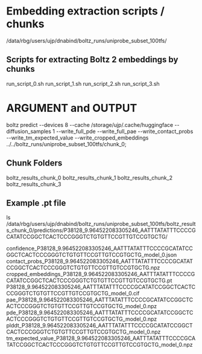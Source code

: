# Embedding extraction scripts / chunks
/data/rbg/users/ujp/dnabind/boltz_runs/uniprobe_subset_100tfs/

## Scripts for extracting Boltz 2 embeddings by chunks
run_script_0.sh  run_script_1.sh run_script_2.sh  run_script_3.sh

# ARGUMENT and OUTPUT
boltz predict --devices 8 --cache /storage/ujp/.cache/huggingface --diffusion_samples 1 --write_full_pde --write_full_pae --write_contact_probs --write_tm_expected_value --write_cropped_embeddings ../../boltz_runs/uniprobe_subset_100tfs/chunk_0;

## Chunk Folders
boltz_results_chunk_0  boltz_results_chunk_1  boltz_results_chunk_2  boltz_results_chunk_3
## Example .pt file
ls /data/rbg/users/ujp/dnabind/boltz_runs/uniprobe_subset_100tfs/boltz_results_chunk_0/predictions/P38128_9.964522083305246_AATTTATATTTCCCCGCATATCCGGCTCACTCCCGGGTCTGTGTTCCGTTGTCCGTGCTG/

confidence_P38128_9.964522083305246_AATTTATATTTCCCCGCATATCCGGCTCACTCCCGGGTCTGTGTTCCGTTGTCCGTGCTG_model_0.json
contact_probs_P38128_9.964522083305246_AATTTATATTTCCCCGCATATCCGGCTCACTCCCGGGTCTGTGTTCCGTTGTCCGTGCTG.npz
cropped_embeddings_P38128_9.964522083305246_AATTTATATTTCCCCGCATATCCGGCTCACTCCCGGGTCTGTGTTCCGTTGTCCGTGCTG.pt
P38128_9.964522083305246_AATTTATATTTCCCCGCATATCCGGCTCACTCCCGGGTCTGTGTTCCGTTGTCCGTGCTG_model_0.cif
pae_P38128_9.964522083305246_AATTTATATTTCCCCGCATATCCGGCTCACTCCCGGGTCTGTGTTCCGTTGTCCGTGCTG_model_0.npz
pde_P38128_9.964522083305246_AATTTATATTTCCCCGCATATCCGGCTCACTCCCGGGTCTGTGTTCCGTTGTCCGTGCTG_model_0.npz
plddt_P38128_9.964522083305246_AATTTATATTTCCCCGCATATCCGGCTCACTCCCGGGTCTGTGTTCCGTTGTCCGTGCTG_model_0.npz
tm_expected_value_P38128_9.964522083305246_AATTTATATTTCCCCGCATATCCGGCTCACTCCCGGGTCTGTGTTCCGTTGTCCGTGCTG_model_0.npz

